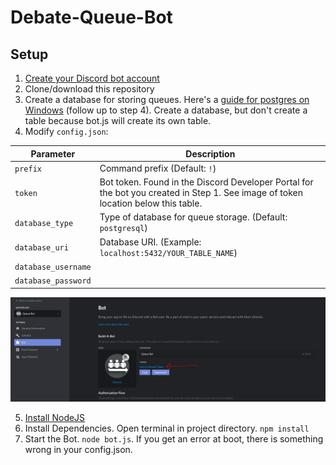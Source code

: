 # Debate-Queue-Bot
## Setup
1. [Create your Discord bot account](https://discordpy.readthedocs.io/en/latest/discord.html)
2. Clone/download this repository
3. Create a database for storing queues. Here's a [guide for postgres on Windows](https://www.microfocus.com/documentation/idol/IDOL_12_0/MediaServer/Guides/html/English/Content/Getting_Started/Configure/_TRN_Set_up_PostgreSQL.htm) (follow up to step 4). Create a database, but don't create a table because bot.js will create its own table.
4. Modify `config.json`:  

| Parameter           | Description                                                                                                                       |
|---------------------|-----------------------------------------------------------------------------------------------------------------------------------|
| `prefix`            | Command prefix (Default: `!`)                                                                                                     |
| `token`             | Bot token. Found in the Discord Developer Portal for the bot you created in Step 1. See image of token location below this table. |
| `database_type`     | Type of database for queue storage. (Default: `postgresql`)                                                                       |
| `database_uri`      | Database URI. (Example: `localhost:5432/YOUR_TABLE_NAME`)                                                                     |
| `database_username` |                                                                                                                                   |
| `database_password` |                                                                                                                               |

![Token Location](docs/token_location.PNG)  

5. [Install NodeJS](https://discordjs.guide/preparations/#installing-node-js)
6. Install Dependencies. Open terminal in project directory. `npm install`
7. Start the Bot. `node bot.js`. If you get an error at boot, there is something wrong in your config.json.

